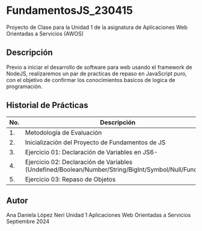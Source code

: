 # FundamentosJS_230415
Proyecto de Clase para la Unidad 1 de la asignatura de Aplicaciones Web Orientadas a Servicios (AWOS)

## Descripción 
Previo a iniciar el desarrollo de software para web usando el framework de NodeJS, realizaremos un par de practicas de repaso en JavaScript puro, con el objetivo de confirmar los conocimientos basicos de logica de programación.

## Historial de Prácticas

 |No. |Descripción|Potenciador|Estatus|
 |--|--|--|--|
 |1.|Metodología de Evaluación|1|✅Finalizada|
 |2.| Inicialización del Proyecto de Fundamentos de JS|8|✅Finalizada|
 |3.| Ejercicio 01: Declaración de Variables en JS6-|6|✅Finalizada|
 |4.| Ejercicio 02: Declaración de Variables (Undefined/Boolean/Number/String/BigInt/Symbol/Null/Function)|10|✅Finalizada|
 |5.|Ejercicio 03: Repaso de Objetos|--|Activa|


## Autor
Ana Daniela López Neri
Unidad 1
Aplicaciones Web Orientadas a Servicios
Septiembre 2024
